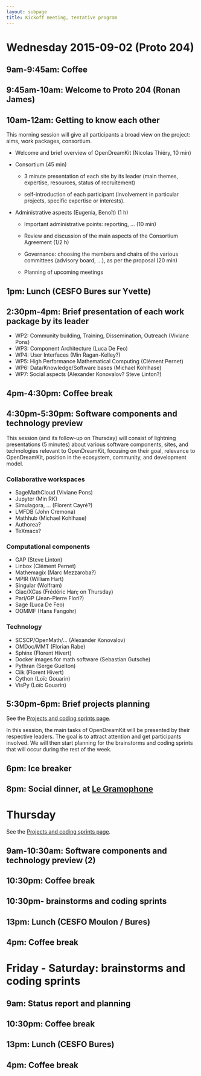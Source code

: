```yaml
---
layout: subpage
title: Kickoff meeting, tentative program
---
```


# Wednesday 2015-09-02 (Proto 204)

## 9am-9:45am: Coffee

## 9:45am-10am: Welcome to Proto 204 (Ronan James)

## 10am-12am: Getting to know each other

This morning session will give all participants a broad view
on the project: aims, work packages, consortium.

- Welcome and brief overview of OpenDreamKit (Nicolas Thiéry, 10 min)

- Consortium (45 min)

  - 3 minute presentation of each site by its leader
    (main themes, expertise, resources, status of recruitement)

  - self-introduction of each participant (involvement in
    particular projects, specific expertise or interests).

- Administrative aspects (Eugenia, Benoît) (1 h)

  - Important administrative points: reporting, ... (10 min)

  - Review and discussion of the main aspects of the Consortium
    Agreement (1/2 h)

  - Governance: choosing the members and chairs of the various
    committees (advisory board, ...), as per the proposal (20 min)

  - Planning of upcoming meetings

## 1pm: Lunch (CESFO Bures sur Yvette)

## 2:30pm-4pm: Brief presentation of each work package by its leader

  - WP2: Community building, Training, Dissemination, Outreach (Viviane Pons)
  - WP3: Component Architecture (Luca De Feo)
  - WP4: User Interfaces (Min Ragan-Kelley?)
  - WP5: High Performance Mathematical Computing (Clément Pernet)
  - WP6: Data/Knowledge/Software bases (Michael Kohlhase)
  - WP7: Social aspects (Alexander Konovalov? Steve Linton?)

## 4pm-4:30pm: Coffee break

## 4:30pm-5:30pm: Software components and technology preview

This session (and its follow-up on Thursday) will consist of lightning
presentations (5 minutes) about various software components, sites,
and technologies relevant to OpenDreamKit, focusing on their goal,
relevance to OpenDreamKit, position in the ecosystem, community, and
development model.

### Collaborative workspaces

- SageMathCloud (Viviane Pons)
- Jupyter (Min RK)
- Simulagora, ... (Florent Cayré?)
- LMFDB (John Cremona)
- Mathhub (Michael Kohlhase)
- Authorea?
- TeXmacs?

### Computational components

- GAP (Steve Linton)
- Linbox (Clément Pernet)
- Mathemagix (Marc Mezzaroba?)
- MPIR (William Hart)
- Singular (Wolfram)
- Giac/XCas (Frédéric Han; on Thursday)
- Pari/GP (Jean-Pierre Flori?)
- Sage (Luca De Feo)
- OOMMF (Hans Fangohr)

### Technology

- SCSCP/OpenMath/... (Alexander Konovalov)
- OMDoc/MMT (Florian Rabe)
- Sphinx (Florent Hivert)
- Docker images for math software (Sebastian Gutsche)
- Pythran (Serge Guelton)
- Cilk (Florent Hivert)
- Cython (Loïc Gouarin)
- VisPy (Loïc Gouarin)

## 5:30pm-6pm: Brief projects planning

See the [Projects and coding sprints page](/meetings/2015-09-02-Kickoff/projects).

In this session, the main tasks of OpenDreamKit will be presented by
their respective leaders. The goal is to attract attention and get
participants involved. We will then start planning for the brainstorms
and coding sprints that will occur during the rest of the week.

## 6pm: Ice breaker

## 8pm: Social dinner, at [Le Gramophone](http://www.legramophone.net/)

# Thursday

See the [Projects and coding sprints page](/meetings/2015-09-02-Kickoff/projects).

## 9am-10:30am: Software components and technology preview (2)

## 10:30pm: Coffee break

## 10:30pm- brainstorms and coding sprints

## 13pm: Lunch (CESFO Moulon / Bures)

## 4pm: Coffee break

# Friday - Saturday: brainstorms and coding sprints

## 9am: Status report and planning

## 10:30pm: Coffee break

## 13pm: Lunch (CESFO Bures)

## 4pm: Coffee break
